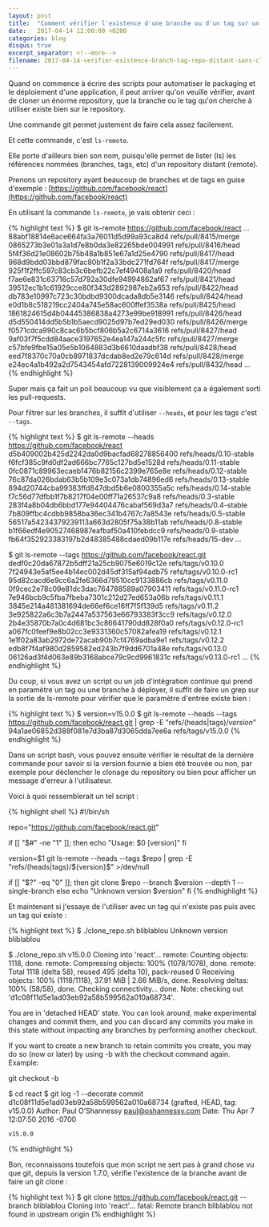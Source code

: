 ```yaml
---
layout: post
title:  "Comment vérifier l'existence d'une branche ou d'un tag sur un repository distant sans le cloner"
date:   2017-04-14 12:00:00 +0200
categories: blog
disqus: true
excerpt_separator: <!--more-->
filename: 2017-04-14-verifier-existence-branch-tag-repo-distant-sans-cloner
---
```


Quand on commence à écrire des scripts pour automatiser le packaging et le déploiement d'une application, il peut arriver qu'on veuille vérifier, avant de cloner un énorme repository, que la branche ou le tag qu'on cherche à utiliser existe bien sur le repository.

Une commande git permet justement de faire cela assez facilement.
<!--more-->

Et cette commande, c'est `ls-remote`.

Elle porte d'ailleurs bien son nom, puisqu'elle permet de lister (ls) les références nommées (branches, tags, etc) d'un repository distant (remote).

Prenons un repository ayant beaucoup de branches et de tags en guise d'exemple : [https://github.com/facebook/react](https://github.com/facebook/react)

En utilisant la commande `ls-remote`, je vais obtenir ceci :

{% highlight text %}
$ git ls-remote https://github.com/facebook/react
...
88abf18814e6ace664fa3a76011d5d99a93ca8d4  refs/pull/8415/merge
0865273b3e01a3a1d7e8b0da3e82265bde004991  refs/pull/8416/head
5f4f36d21e08602b75b48a1b851e67a1d25e4790  refs/pull/8417/head
968d9bdd03bbd879fac80b1f2a33bdc271fd764f  refs/pull/8417/merge
925f1f2ffc597c83cb3c6befb22c7ef49408a1a9  refs/pull/8420/head
f7ae6e831c63716c57d792a30dfe94994862af67  refs/pull/8421/head
39512ec1b1c61929cce80f343d2892987eb2a653  refs/pull/8422/head
db783e10997c723c30bdbd9300dcada8db5e3146  refs/pull/8424/head
e0d1b8c518219cc2404a745e58ac600ffef3538a  refs/pull/8425/head
1861824615d4b04445386838a4273e99be918991  refs/pull/8426/head
d5d550414dd5b5b1b5aecd9025d97b7ed29ed030  refs/pull/8426/merge
f0571cdca990c8cac6b5bcf806b5a2c6714a3616  refs/pull/8427/head
9af03f7f5cdd84aace3197652e4ea147a244c5fc  refs/pull/8427/merge
c57bfe9fbe15a05e5b1064883d3b6610daadbf38  refs/pull/8428/head
eed7f8370c70a0cb8971837dcdab8ed2e79c614d  refs/pull/8428/merge
e24ec4a1b492a2d7543454afd7228139009924e4  refs/pull/8432/head
...
{% endhighlight %}

Super mais ça fait un poil beaucoup vu que visiblement ça a également sorti les pull-requests.

Pour filtrer sur les branches, il suffit d'utiliser `--heads`, et pour les tags c'est `--tags`.

{% highlight text %}
$ git ls-remote --heads https://github.com/facebook/react
d5b409002b425d2242da0d9bacfad68278856400  refs/heads/0.10-stable
f6fcf385c9fd0df2ad666bc7765c127bd5e1528d  refs/heads/0.11-stable
0fc0871c89963ecaeb1476b82156c2399e765e8e  refs/heads/0.12-stable
76c87da026bdab63b5b109e3c073a1db74896ed6  refs/heads/0.13-stable
894d20744cba99383ffd847dbd5b6e0800355a5c  refs/heads/0.14-stable
f7c56d77dfbb1f7b8217f04e00ff71a26537c9a8  refs/heads/0.3-stable
283f4a8b04db6bbd177e94404476cabaf569d3a7  refs/heads/0.4-stable
7b809ffbc4cdbb9858ba36ec341b4767c7a8543e  refs/heads/0.5-stable
56517a54234379239113a663d2805f75a38b11ab  refs/heads/0.8-stable
b1f66edf4e90527468987eafbaf50a410febdcc9  refs/heads/0.9-stable
fb64f352923383197b2d48385488cdaed09b117e  refs/heads/15-dev
...

$ git ls-remote --tags https://github.com/facebook/react.git
dedf0c20da67872b5dff21a25cb9075e6019c12e  refs/tags/v0.10.0
7f24943e5af5ee4b14ec002d45df315af94adb75  refs/tags/v0.10.0-rc1
95d82cacd6e9cc6a2fe6366d79510cc9133886cb  refs/tags/v0.11.0
0f9cec2e78c09e81dc3dac764788589a07903411  refs/tags/v0.11.0-rc1
7e946bcb9c5fba7fbeba7301c212d27ed653a06b  refs/tags/v0.11.1
3845e214a481381694de66ef6ce16ff7f5f139d5  refs/tags/v0.11.2
3e925822a6c3b7a2447a537563e66793383f3cc9  refs/tags/v0.12.0
2b4e35870b7a0c4d681bc3c86641790dd828f0a0  refs/tags/v0.12.0-rc1
a067fc0feef9e8b02cc3e9331360c57082afea19  refs/tags/v0.12.1
1e1f02a83ab2972de72acab90b7cf4769adba9e1  refs/tags/v0.12.2
edb8f7f4af980d2859582ed243b7f9dd6701a48e  refs/tags/v0.13.0
06126ad3f4d063e89b3168abce79c9cd9961831c  refs/tags/v0.13.0-rc1
...
{% endhighlight %}

Du coup, si vous avez un script ou un job d'intégration continue qui prend en paramètre un tag ou une branche à déployer, il suffit de faire un grep sur la sortie de ls-remote pour vérifier que le paramètre d'entrée existe bien :

{% highlight text %}
$ version=v15.0.0
$ git ls-remote --heads --tags https://github.com/facebook/react.git | grep -E "refs/(heads|tags)/${version}$"
94a1ae06852d388f081e7d3ba87d3065dda7ee6a  refs/tags/v15.0.0
{% endhighlight %}

Dans un script bash, vous pouvez ensuite vérifier le résultat de la dernière commande pour savoir si la version fournie a bien été trouvée ou non, par exemple pour déclencher le clonage du repository ou bien pour afficher un message d'erreur à l'utilisateur.

Voici à quoi ressemblerait un tel script :

{% highlight shell %}
#!/bin/sh

repo="https://github.com/facebook/react.git"

if [[ "$#" -ne "1" ]]; then
  echo "Usage: $0 [version]"
fi

version=$1
git ls-remote --heads --tags $repo | grep -E "refs/(heads|tags)/${version}$" >/dev/null

if [[ "$?" -eq "0" ]]; then
  git clone $repo --branch $version --depth 1 --single-branch
else
  echo "Unknown version $version"
fi
{% endhighlight %}

Et maintenant si j'essaye de l'utiliser avec un tag qui n'existe pas puis avec un tag qui existe :

{% highlight text %}
$ ./clone_repo.sh bliblablou
Unknown version bliblablou

$ ./clone_repo.sh v15.0.0
Cloning into 'react'...
remote: Counting objects: 1118, done.
remote: Compressing objects: 100% (1078/1078), done.
remote: Total 1118 (delta 58), reused 495 (delta 10), pack-reused 0
Receiving objects: 100% (1118/1118), 37.91 MiB | 2.66 MiB/s, done.
Resolving deltas: 100% (58/58), done.
Checking connectivity... done.
Note: checking out 'd1c08f11d5e1ad03eb92a58b599562a010a68734'.

You are in 'detached HEAD' state. You can look around, make experimental
changes and commit them, and you can discard any commits you make in this
state without impacting any branches by performing another checkout.

If you want to create a new branch to retain commits you create, you may
do so (now or later) by using -b with the checkout command again. Example:

  git checkout -b <new-branch-name>

$ cd react
$ git log -1 --decorate
commit d1c08f11d5e1ad03eb92a58b599562a010a68734 (grafted, HEAD, tag: v15.0.0)
Author: Paul O’Shannessy <paul@oshannessy.com>
Date:   Thu Apr 7 12:07:50 2016 -0700

    v15.0.0
{% endhighlight %}

Bon, reconnaissons toutefois que mon script ne sert pas à grand chose vu que git, depuis la version 1.7.0, vérifie l'existence de la branche avant de faire un git clone :

{% highlight text %}
$ git clone https://github.com/facebook/react.git --branch bliblablou
Cloning into 'react'...
fatal: Remote branch bliblablou not found in upstream origin
{% endhighlight %}